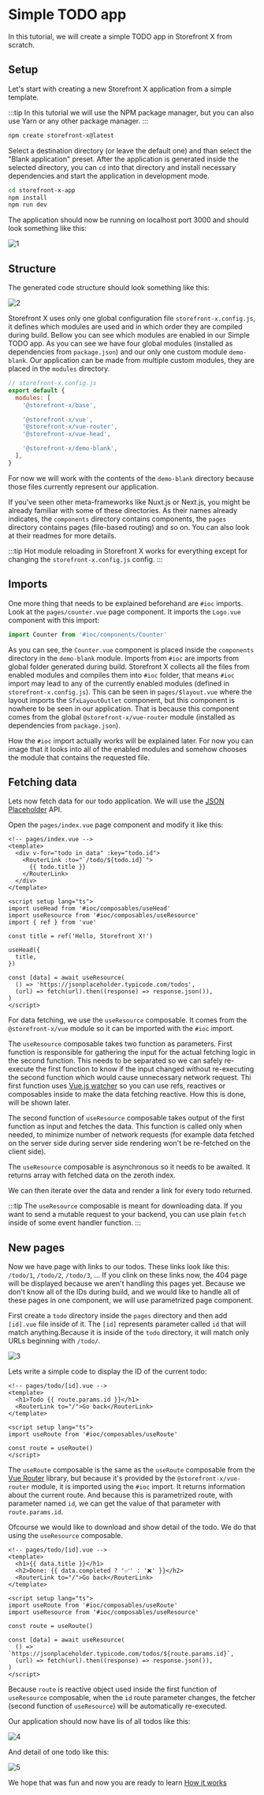 # Simple TODO app

In this tutorial, we will create a simple TODO app in Storefront X from scratch.

## Setup

Let's start with creating a new Storefront X application from a simple template.

:::tip
In this tutorial we will use the NPM package manager, but you can also use Yarn or any other package manager.
:::

```sh
npm create storefront-x@latest
```

Select a destination directory (or leave the default one) and than select the "Blank application" preset. After the application is generated inside the selected directory, you can `cd` into that directory and install necessary dependencies and start the application in development mode.

```sh
cd storefront-x-app
npm install
npm run dev
```

The application should now be running on localhost port 3000 and should look something like this:

![1](../assets/simple-todo-app/1.png)

## Structure

The generated code structure should look something like this:

![2](../assets/simple-todo-app/2.png)

Storefront X uses only one global configuration file `storefront-x.config.js`, it defines which modules are used and in which order they are compiled during build. Bellow you can see which modules are enabled in our Simple TODO app. As you can see we have four global modules (installed as dependencies from `package.json`) and our only one custom module `demo-blank`. Our application can be made from multiple custom modules, they are placed in the `modules` directory.

```js
// storefront-x.config.js
export default {
  modules: [
    '@storefront-x/base',

    '@storefront-x/vue',
    '@storefront-x/vue-router',
    '@storefront-x/vue-head',

    '@storefront-x/demo-blank',
  ],
}
```

For now we will work with the contents of the `demo-blank` directory because those files currently represent our application.

If you've seen other meta-frameworks like Nuxt.js or Next.js, you might be already familiar with some of these directories. As their names already indicates, the `components` directory contains components, the `pages` directory contains pages (file-based routing) and so on. You can also look at their readmes for more details.

:::tip
Hot module reloading in Storefront X works for everything except for changing the `storefront-x.config.js` config.
:::

## Imports

One more thing that needs to be explained beforehand are `#ioc` imports. Look at the `pages/counter.vue` page component. It imports the `Logo.vue` component with this import:

```js
import Counter from '#ioc/components/Counter'
```

As you can see, the `Counter.vue` component is placed inside the `components` directory in the `demo-blank` module. Imports from `#ioc` are imports from global folder generated during build. Storefront X collects all the files from enabled modules and compiles them into `#ioc` folder, that means `#ioc` import may lead to any of the currently enabled modules (defined in `storefront-x.config.js`). This can be seen in `pages/$layout.vue` where the layout imports the `SfxLayoutOutlet` component, but this component is nowhere to be seen in our application. That is because this component comes from the global `@storefront-x/vue-router` module (installed as dependencies from `package.json`).

How the `#ioc` import actually works will be explained later. For now you can image that it looks into all of the enabled modules and somehow chooses the module that contains the requested file.

## Fetching data

Lets now fetch data for our todo application. We will use the [JSON Placeholder](https://jsonplaceholder.typicode.com/) API.

Open the `pages/index.vue` page component and modify it like this:

```vue
<!-- pages/index.vue -->
<template>
  <div v-for="todo in data" :key="todo.id">
    <RouterLink :to="`/todo/${todo.id}`">
      {{ todo.title }}
    </RouterLink>
  </div>
</template>

<script setup lang="ts">
import useHead from '#ioc/composables/useHead'
import useResource from '#ioc/composables/useResource'
import { ref } from 'vue'

const title = ref('Hello, Storefront X!')

useHead({
  title,
})

const [data] = await useResource(
  () => 'https://jsonplaceholder.typicode.com/todos',
  (url) => fetch(url).then((response) => response.json()),
)
</script>
```

For data fetching, we use the `useResource` composable. It comes from the `@storefront-x/vue` module so it can be imported with the `#ioc` import.

The `useResource` composable takes two function as parameters. First function is responsible for gathering the input for the actual fetching logic in the second function. This needs to be separated so we can safely re-execute the first function to know if the input changed without re-executing the second function which would cause unnecessary network request. Thi first function uses [Vue.js watcher](https://vuejs.org/guide/essentials/watchers.html) so you can use refs, reactives or composables inside to make the data fetching reactive. How this is done, will be shown later.

The second function of `useResource` composable takes output of the first function as input and fetches the data. This function is called only when needed, to minimize number of network requests (for example data fetched on the server side during server side rendering won't be re-fetched on the client side).

The `useResource` composable is asynchronous so it needs to be awaited. It returns array with fetched data on the zeroth index.

We can then iterate over the data and render a link for every todo returned.

:::tip
The `useResource` composable is meant for downloading data. If you want to send a mutable request to your backend, you can use plain `fetch` inside of some event handler function.
:::

## New pages

Now we have page with links to our todos. These links look like this: `/todo/1`, `/todo/2`, `/todo/3`, ... If you clink on these links now, the 404 page will be displayed because we aren't handling this pages yet. Because we don't know all of the IDs during build, and we would like to handle all of these pages in one component, we will use parametrized page component.

First create a `todo` directory inside the `pages` directory and then add `[id].vue` file inside of it. The `[id]` represents parameter called `id` that will match anything.Because it is inside of the `todo` directory, it will match only URLs beginning with `/todo/`.

![3](../assets/simple-todo-app/3.png)

Lets write a simple code to display the ID of the current todo:

```vue
<!-- pages/todo/[id].vue -->
<template>
  <h1>Todo {{ route.params.id }}</h1>
  <RouterLink to="/">Go back</RouterLink>
</template>

<script setup lang="ts">
import useRoute from '#ioc/composables/useRoute'

const route = useRoute()
</script>
```

The `useRoute` composable is the same as the `useRoute` composable from the [Vue Router](https://router.vuejs.org) library, but because it's provided by the `@storefront-x/vue-router` module, it is imported using the `#ioc` import. It returns information about the current route. And because this is parametrized route, with parameter named `id`, we can get the value of that parameter with `route.params.id`.

Ofcourse we would like to download and show detail of the todo. We do that using the `useResource` composable.

```vue
<!-- pages/todo/[id].vue -->
<template>
  <h1>{{ data.title }}</h1>
  <h2>Done: {{ data.completed ? '✅' : '❌' }}</h2>
  <RouterLink to="/">Go back</RouterLink>
</template>

<script setup lang="ts">
import useRoute from '#ioc/composables/useRoute'
import useResource from '#ioc/composables/useResource'

const route = useRoute()

const [data] = await useResource(
  () => `https://jsonplaceholder.typicode.com/todos/${route.params.id}`,
  (url) => fetch(url).then((response) => response.json()),
)
</script>
```

Because `route` is reactive object used inside the first function of `useResource` composable, when the `id` route parameter changes, the fetcher (second function of `useResource`) will be automatically re-executed.

Our application should now have lis of all todos like this:

![4](../assets/simple-todo-app/4.png)

And detail of one todo like this:

![5](../assets/simple-todo-app/5.png)

We hope that was fun and now you are ready to learn [How it works](/getting-started/how-it-works)
